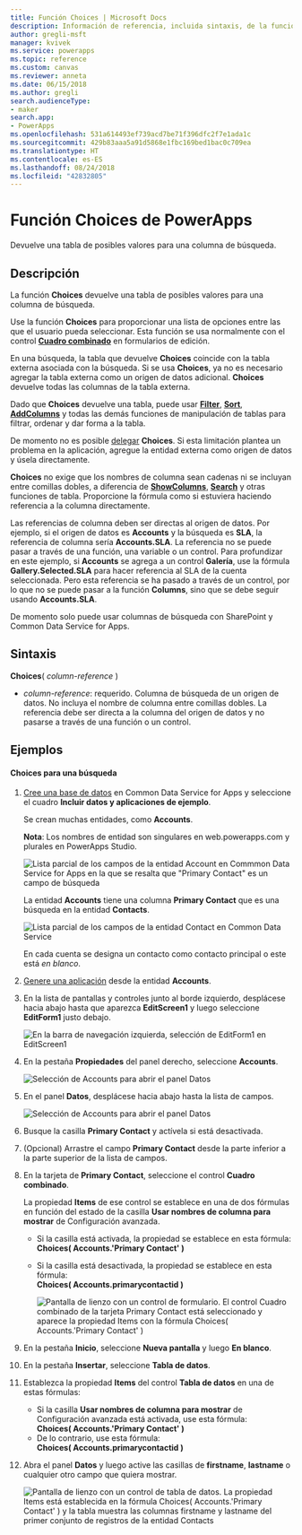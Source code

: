 ```yaml
---
title: Función Choices | Microsoft Docs
description: Información de referencia, incluida sintaxis, de la función Choices de PowerApps
author: gregli-msft
manager: kvivek
ms.service: powerapps
ms.topic: reference
ms.custom: canvas
ms.reviewer: anneta
ms.date: 06/15/2018
ms.author: gregli
search.audienceType:
- maker
search.app:
- PowerApps
ms.openlocfilehash: 531a614493ef739acd7be71f396dfc2f7e1ada1c
ms.sourcegitcommit: 429b83aaa5a91d5868e1fbc169bed1bac0c709ea
ms.translationtype: HT
ms.contentlocale: es-ES
ms.lasthandoff: 08/24/2018
ms.locfileid: "42832805"
---
```

# <a name="choices-function-in-powerapps"></a>Función Choices de PowerApps
Devuelve una tabla de posibles valores para una columna de búsqueda.

## <a name="description"></a>Descripción
La función **Choices** devuelve una tabla de posibles valores para una columna de búsqueda.  

Use la función **Choices** para proporcionar una lista de opciones entre las que el usuario pueda seleccionar. Esta función se usa normalmente con el control [**Cuadro combinado**](../controls/control-combo-box.md) en formularios de edición.

En una búsqueda, la tabla que devuelve **Choices** coincide con la tabla externa asociada con la búsqueda. Si se usa **Choices**, ya no es necesario agregar la tabla externa como un origen de datos adicional. **Choices** devuelve todas las columnas de la tabla externa.

Dado que **Choices** devuelve una tabla, puede usar [**Filter**](function-filter-lookup.md), [**Sort**](function-sort.md), [**AddColumns**](function-table-shaping.md) y todas las demás funciones de manipulación de tablas para filtrar, ordenar y dar forma a la tabla. 

De momento no es posible [delegar](../delegation-overview.md) **Choices**. Si esta limitación plantea un problema en la aplicación, agregue la entidad externa como origen de datos y úsela directamente. 

**Choices** no exige que los nombres de columna sean cadenas ni se incluyan entre comillas dobles, a diferencia de [**ShowColumns**](function-table-shaping.md), [**Search**](function-filter-lookup.md) y otras funciones de tabla. Proporcione la fórmula como si estuviera haciendo referencia a la columna directamente.

Las referencias de columna deben ser directas al origen de datos. Por ejemplo, si el origen de datos es **Accounts** y la búsqueda es **SLA**, la referencia de columna sería **Accounts.SLA**. La referencia no se puede pasar a través de una función, una variable o un control. Para profundizar en este ejemplo, si **Accounts** se agrega a un control **Galería**, use la fórmula **Gallery.Selected.SLA** para hacer referencia al SLA de la cuenta seleccionada. Pero esta referencia se ha pasado a través de un control, por lo que no se puede pasar a la función **Columns**, sino que se debe seguir usando **Accounts.SLA**.

De momento solo puede usar columnas de búsqueda con SharePoint y Common Data Service for Apps.

## <a name="syntax"></a>Sintaxis
**Choices**( *column-reference* )

* *column-reference*: requerido.  Columna de búsqueda de un origen de datos. No incluya el nombre de columna entre comillas dobles. La referencia debe ser directa a la columna del origen de datos y no pasarse a través de una función o un control.

## <a name="examples"></a>Ejemplos

#### <a name="choices-for-a-lookup"></a>Choices para una búsqueda

1. [Cree una base de datos](../../../administrator/create-database.md) en Common Data Service for Apps y seleccione el cuadro **Incluir datos y aplicaciones de ejemplo**.

    Se crean muchas entidades, como **Accounts**.

    **Nota**: Los nombres de entidad son singulares en web.powerapps.com y plurales en PowerApps Studio.

    ![Lista parcial de los campos de la entidad Account en Commmon Data Service for Apps en la que se resalta que "Primary Contact" es un campo de búsqueda](media/function-choices/entity-account.png)

    La entidad **Accounts** tiene una columna **Primary Contact** que es una búsqueda en la entidad **Contacts**.  

    ![Lista parcial de los campos de la entidad Contact en Common Data Service](media/function-choices/entity-contact.png)

    En cada cuenta se designa un contacto como contacto principal o este está *en blanco*.

2. [Genere una aplicación](../data-platform-create-app.md) desde la entidad **Accounts**.

3. En la lista de pantallas y controles junto al borde izquierdo, desplácese hacia abajo hasta que aparezca **EditScreen1** y luego seleccione **EditForm1** justo debajo.

    ![En la barra de navegación izquierda, selección de EditForm1 en EditScreen1](media/function-choices/select-editform.png)

4. En la pestaña **Propiedades** del panel derecho, seleccione **Accounts**.

    ![Selección de Accounts para abrir el panel Datos](media/function-choices/open-data-pane.png)

5. En el panel **Datos**, desplácese hacia abajo hasta la lista de campos.

    ![Selección de Accounts para abrir el panel Datos](media/function-choices/field-list.png)

6. Busque la casilla **Primary Contact** y actívela si está desactivada.

7. (Opcional) Arrastre el campo **Primary Contact** desde la parte inferior a la parte superior de la lista de campos.

8. En la tarjeta de **Primary Contact**, seleccione el control **Cuadro combinado**.

    La propiedad **Items** de ese control se establece en una de dos fórmulas en función del estado de la casilla **Usar nombres de columna para mostrar** de Configuración avanzada.

   - Si la casilla está activada, la propiedad se establece en esta fórmula:<br>**Choices( Accounts.'Primary Contact' )**
   - Si la casilla está desactivada, la propiedad se establece en esta fórmula:<br>**Choices( Accounts.primarycontactid )**

     ![Pantalla de lienzo con un control de formulario. El control **Cuadro combinado** de la tarjeta **Primary Contact** está seleccionado y aparece la propiedad Items con la fórmula Choices( Accounts.'Primary Contact' )](media/function-choices/accounts-primary-contact.png)

9. En la pestaña **Inicio**, seleccione **Nueva pantalla** y luego **En blanco**.

10. En la pestaña **Insertar**, seleccione **Tabla de datos**.

11. Establezca la propiedad **Items** del control **Tabla de datos** en una de estas fórmulas:

     - Si la casilla **Usar nombres de columna para mostrar** de Configuración avanzada está activada, use esta fórmula:<br>**Choices( Accounts.'Primary Contact' )**
     - De lo contrario, use esta fórmula:<br>**Choices( Accounts.primarycontactid )**

12. Abra el panel **Datos** y luego active las casillas de **firstname**, **lastname** o cualquier otro campo que quiera mostrar.

     ![Pantalla de lienzo con un control de tabla de datos. La propiedad Items está establecida en la fórmula Choices( Accounts.'Primary Contact' ) y la tabla muestra las columnas firstname y lastname del primer conjunto de registros de la entidad Contacts](media/function-choices/full-accounts-pc.png)
